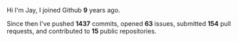 Hi I'm Jay, I joined Github **9** years ago.

Since then I've pushed **1437** commits, opened **63** issues, submitted **154** pull requests, and contributed to **15** public repositories.
